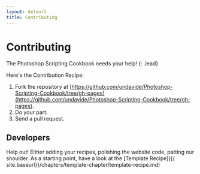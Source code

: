 ```yaml
---
layout: default
title: Contributing
---
```

# Contributing

The Photoshop Scripting Cookbook needs your help!
{: .lead}

Here's the Contribution Recipe:

1. Fork the repository at [https://github.com/undavide/Photoshop-Scripting-Cookbook/tree/gh-pages](https://github.com/undavide/Photoshop-Scripting-Cookbook/tree/gh-pages).
2. Do your part.
3. Send a pull request.

## Developers

Help out! Either adding your recipes, polishing the website code, patting our shoulder. As a starting point, have a look at the [Template Recipe]({{ site.baseurl}}/chapters/template-chapter/template-recipe.md)
